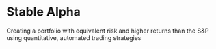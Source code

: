 # Stable Alpha
Creating a portfolio with equivalent risk and higher returns than the S&amp;P using quantitative, automated trading strategies
